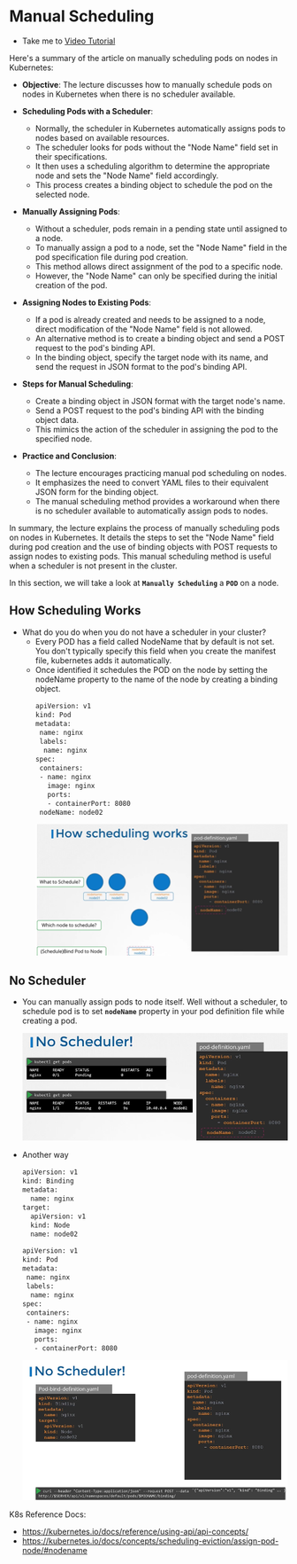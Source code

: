 # Manual Scheduling
  - Take me to [Video Tutorial](https://kodekloud.com/topic/manual-scheduling/)


Here's a summary of the article on manually scheduling pods on nodes in Kubernetes:

- **Objective**: The lecture discusses how to manually schedule pods on nodes in Kubernetes when there is no scheduler available.

- **Scheduling Pods with a Scheduler**:
  - Normally, the scheduler in Kubernetes automatically assigns pods to nodes based on available resources.
  - The scheduler looks for pods without the "Node Name" field set in their specifications.
  - It then uses a scheduling algorithm to determine the appropriate node and sets the "Node Name" field accordingly.
  - This process creates a binding object to schedule the pod on the selected node.

- **Manually Assigning Pods**:
  - Without a scheduler, pods remain in a pending state until assigned to a node.
  - To manually assign a pod to a node, set the "Node Name" field in the pod specification file during pod creation.
  - This method allows direct assignment of the pod to a specific node.
  - However, the "Node Name" can only be specified during the initial creation of the pod.

- **Assigning Nodes to Existing Pods**:
  - If a pod is already created and needs to be assigned to a node, direct modification of the "Node Name" field is not allowed.
  - An alternative method is to create a binding object and send a POST request to the pod's binding API.
  - In the binding object, specify the target node with its name, and send the request in JSON format to the pod's binding API.

- **Steps for Manual Scheduling**:
  - Create a binding object in JSON format with the target node's name.
  - Send a POST request to the pod's binding API with the binding object data.
  - This mimics the action of the scheduler in assigning the pod to the specified node.

- **Practice and Conclusion**:
  - The lecture encourages practicing manual pod scheduling on nodes.
  - It emphasizes the need to convert YAML files to their equivalent JSON form for the binding object.
  - The manual scheduling method provides a workaround when there is no scheduler available to automatically assign pods to nodes.

In summary, the lecture explains the process of manually scheduling pods on nodes in Kubernetes. It details the steps to set the "Node Name" field during pod creation and the use of binding objects with POST requests to assign nodes to existing pods. This manual scheduling method is useful when a scheduler is not present in the cluster.



  
In this section, we will take a look at **`Manually Scheduling`** a **`POD`** on a node.

## How Scheduling Works
- What do you do when you do not have a scheduler in your cluster?
  - Every POD has a field called NodeName that by default is not set. You don't typically specify this field when you create the manifest file, kubernetes adds it automatically.
  - Once identified it schedules the POD on the node by setting the nodeName property to the name of the node by creating a binding object.
    ```
    apiVersion: v1
    kind: Pod
    metadata:
     name: nginx
     labels:
      name: nginx
    spec:
     containers:
     - name: nginx
       image: nginx
       ports:
       - containerPort: 8080
     nodeName: node02
    ```
    ![sc1](../../images/sc1.png)
    
## No Scheduler
  - You can manually assign pods to node itself. Well without a scheduler, to schedule pod is to set **`nodeName`** property in your pod definition file while creating a pod.
    
    ![sc2](../../images/sc2.PNG)
    
  - Another way
    ```
    apiVersion: v1
    kind: Binding
    metadata:
      name: nginx
    target:
      apiVersion: v1
      kind: Node
      name: node02
    ```
    ```
    apiVersion: v1
    kind: Pod
    metadata:
     name: nginx
     labels:
      name: nginx
    spec:
     containers:
     - name: nginx
       image: nginx
       ports:
       - containerPort: 8080
    ```
    ![sc3](../../images/sc3.PNG)
    
    
K8s Reference Docs:
- https://kubernetes.io/docs/reference/using-api/api-concepts/
- https://kubernetes.io/docs/concepts/scheduling-eviction/assign-pod-node/#nodename
    
    
   
